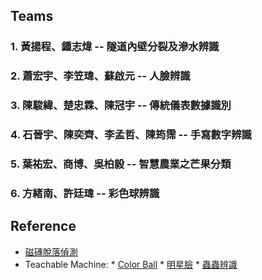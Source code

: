 ## Teams
### 1. 黃揚程、鍾志煒 -- 隧道內壁分裂及滲水辨識
### 2. 蕭宏宇、李笠瑋、蘇啟元 -- 人臉辨識
### 3. 陳駿緯、楚忠霖、陳冠宇 -- 傳統儀表數據識別
### 4. 石晉宇、陳奕齊、李孟哲、陳筠霈 -- 手寫數字辨識
### 5. 葉祐宏、商博、吳柏毅 -- 智慧農業之芒果分類
### 6. 方緒南、許廷瑋 -- 彩色球辨識
## Reference
* [磁磚脫落偵測](https://drive.google.com/file/d/1Qv2YNyyUtLRX-4QX9j1e0dvVqiRYdEtv/view?usp=drive_link)
* Teachable Machine:
      * [Color Ball](https://github.com/jumbokh/Computer-Vision/blob/main/sources/ColorBall.tm)
      * [明星臉](https://github.com/jumbokh/Computer-Vision/blob/main/sources/MyStar.tm)
      * [蟲蟲辨識](https://github.com/jumbokh/Computer-Vision/blob/main/sources/bug.tm)
  
